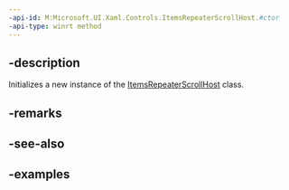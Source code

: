 ```yaml
---
-api-id: M:Microsoft.UI.Xaml.Controls.ItemsRepeaterScrollHost.#ctor
-api-type: winrt method
---
```


## -description

Initializes a new instance of the [ItemsRepeaterScrollHost](itemsrepeaterscrollhost.md) class.

## -remarks

## -see-also

## -examples

